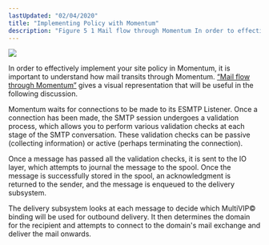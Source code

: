```yaml
---
lastUpdated: "02/04/2020"
title: "Implementing Policy with Momentum"
description: "Figure 5 1 Mail flow through Momentum In order to effectively implement your site policy in Momentum it is important to understand how mail transits through Momentum Figure 5 1 Mail flow through Momentum gives a visual representation that will be useful in the following discussion Momentum waits for connections..."
---
```



<a name="idp2915840"></a> <a name="policy.flow-diagram"></a> 


![](images/ecelerity-flow.png)

In order to effectively implement your site policy in Momentum, it is important to understand how mail transits through Momentum. [“Mail flow through Momentum”](/momentum/3/3-reference/3-reference-policy#policy.flow-diagram) gives a visual representation that will be useful in the following discussion.

Momentum waits for connections to be made to its ESMTP Listener. Once a connection has been made, the SMTP session undergoes a validation process, which allows you to perform various validation checks at each stage of the SMTP conversation. These validation checks can be passive (collecting information) or active (perhaps terminating the connection).

Once a message has passed all the validation checks, it is sent to the IO layer, which attempts to journal the message to the spool. Once the message is successfully stored in the spool, an acknowledgment is returned to the sender, and the message is enqueued to the delivery subsystem.

The delivery subsystem looks at each message to decide which MultiVIP© binding will be used for outbound delivery. It then determines the domain for the recipient and attempts to connect to the domain's mail exchange and deliver the mail onwards.